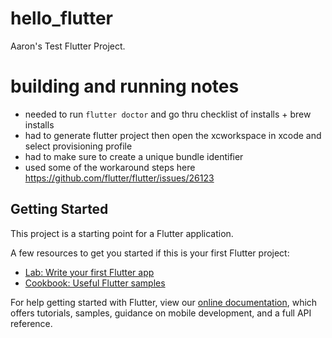 # hello_flutter

Aaron's Test Flutter Project.

# building and running notes
* needed to run `flutter doctor` and go thru checklist of installs + brew installs
* had to generate flutter project then open the xcworkspace in xcode and select provisioning profile
* had to make sure to create a unique bundle identifier
* used some of the workaround steps here
 https://github.com/flutter/flutter/issues/26123

## Getting Started

This project is a starting point for a Flutter application.

A few resources to get you started if this is your first Flutter project:

- [Lab: Write your first Flutter app](https://flutter.io/docs/get-started/codelab)
- [Cookbook: Useful Flutter samples](https://flutter.io/docs/cookbook)

For help getting started with Flutter, view our 
[online documentation](https://flutter.io/docs), which offers tutorials, 
samples, guidance on mobile development, and a full API reference.
